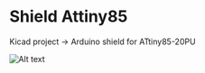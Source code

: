 # Shield Attiny85
Kicad project -> Arduino shield for ATtiny85-20PU

![Alt text](lukas-sr/main/shield-attiny/images/shield_pcb_3d.jpg?raw=true "Optional Title")
